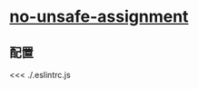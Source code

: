 # [no-unsafe-assignment](https://typescript-eslint.io/rules/no-unsafe-assignment)

## 配置

<<< ./.eslintrc.js

